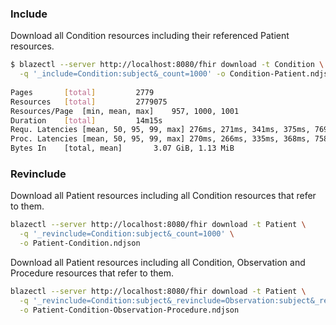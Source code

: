 ### Include 

Download all Condition resources including their referenced Patient resources.

```sh
$ blazectl --server http://localhost:8080/fhir download -t Condition \
  -q '_include=Condition:subject&_count=1000' -o Condition-Patient.ndjson
  
Pages		[total]			2779
Resources 	[total]			2779075
Resources/Page	[min, mean, max]	957, 1000, 1001
Duration	[total]			14m15s
Requ. Latencies	[mean, 50, 95, 99, max]	276ms, 271ms, 341ms, 375ms, 769ms
Proc. Latencies	[mean, 50, 95, 99, max]	270ms, 266ms, 335ms, 368ms, 758ms
Bytes In	[total, mean]		3.07 GiB, 1.13 MiB
```

### Revinclude

Download all Patient resources including all Condition resources that refer to them.

```sh
blazectl --server http://localhost:8080/fhir download -t Patient \
  -q '_revinclude=Condition:subject&_count=1000' \
  -o Patient-Condition.ndjson
```

Download all Patient resources including all Condition, Observation and Procedure resources that refer to them.

```sh
blazectl --server http://localhost:8080/fhir download -t Patient \
  -q '_revinclude=Condition:subject&_revinclude=Observation:subject&_revinclude=Procedure:subject&_count=1000' \
  -o Patient-Condition-Observation-Procedure.ndjson
```
